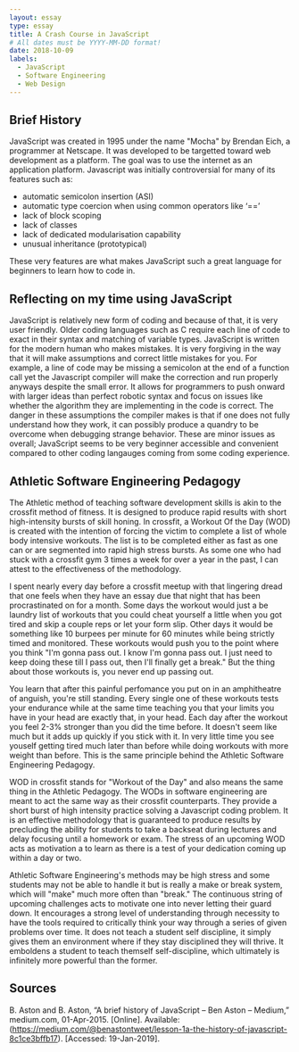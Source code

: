 ```yaml
---
layout: essay
type: essay
title: A Crash Course in JavaScript
# All dates must be YYYY-MM-DD format!
date: 2018-10-09
labels:
  - JavaScript
  - Software Engineering
  - Web Design
---
```

## Brief History
JavaScript was created in 1995 under the name "Mocha" by Brendan Eich, a programmer at Netscape. It was developed to be targetted toward web development as a platform. The goal was to use the internet as an application platform. Javascript was initially controversial for many of its features such as:

* automatic semicolon insertion (ASI)
* automatic type coercion when using common operators like ‘==’
* lack of block scoping
* lack of classes
* lack of dedicated modularisation capability
* unusual inheritance (prototypical)

These very features are what makes JavaScript such a great language for beginners to learn how to code in.


## Reflecting on my time using JavaScript
JavaScript is relatively new form of coding and because of that, it is very user friendly. Older coding languages such as C require each line of code to exact in their syntax and matching of variable types. JavaScript is written for the modern human who makes mistakes. It is very forgiving in the way that it will make assumptions and correct little mistakes for you. For example, a line of code may be missing a semicolon at the end of a function call yet the Javascript compiler will make the correction and run properly anyways despite the small error. It allows for programmers to push onward with larger ideas than perfect robotic syntax and focus on issues like whether the algorithm they are implementing in the code is correct. The danger in these assumptions the compiler makes is that if one does not fully understand how they work, it can possibly produce a quandry to be overcome when debugging strange behavior. These are minor issues as overall; JavaScript seems to be very beginner accessible and convenient compared to other coding langauges coming from some coding experience.

## Athletic Software Engineering Pedagogy
The Athletic method of teaching software development skills is akin to the crossfit method of fitness. It is designed to produce rapid results with short high-intensity bursts of skill honing. In crossfit, a Workout Of the Day (WOD) is created with the intention of forcing the victim to complete a list of whole body intensive workouts. The list is to be completed either as fast as one can or are segmented into rapid high stress bursts. As some one who had stuck with a crossfit gym 3 times a week for over a year in the past, I can attest to the effectiveness of the methodology. 

I spent nearly every day before a crossfit meetup with that lingering dread that one feels when they have an essay due that night that has been procrastinated on for a month. Some days the workout would just a be laundry list of workouts that you could cheat yourself a little when you got tired and skip a couple reps or let your form slip. Other days it would be something like 10 burpees per minute for 60 minutes while being strictly timed and monitored. These workouts would push you to the point where you think "I'm gonna pass out. I know I'm gonna pass out. I just need to keep doing these till I pass out, then I'll finally get a break." But the thing about those workouts is, you never end up passing out. 

You learn that after this painful perfomance you put on in an amphitheatre of anguish, you're still standing. Every single one of these workouts tests your endurance while at the same time teaching you that your limits you have in your head are exactly that, in your head. Each day after the workout you feel 2-3% stronger than you did the time before. It doesn't seem like much but it adds up quickly if you stick with it. In very little time you see youself getting tired much later than before while doing workouts with more weight than before. This is the same principle behind the Athletic Software Engineering Pedagogy.

WOD in crossfit stands for "Workout of the Day" and also means the same thing in the Athletic Pedagogy. The WODs in software engineering are meant to act the same way as their crossfit counterparts. They provide a short burst of high intensity practice solving a Javascript coding problem. It is an effective methodology that is guaranteed to produce results by precluding the ability for students to take a backseat during lectures and delay focusing until a homework or exam. The stress of an upcoming WOD acts as motivation a to learn as there is a test of your dedication coming up within a day or two. 

Athletic Software Engineering's methods may be high stress and some students may not be able to handle it but is really a make or break system, which will "make" much more often than "break." The continuous string of upcoming challenges acts to motivate one into never letting their guard down. It encourages a strong level of understanding through necessity to have the tools required to critically think your way through a series of given problems over time. It does not teach a student self discipline, it simply gives them an environment where if they stay disciplined they will thrive. It emboldens a student to teach themself self-discipline, which ultimately is infinitely more powerful than the former.


## Sources
B. Aston and B. Aston, “A brief history of JavaScript – Ben Aston – Medium,” medium.com, 01-Apr-2015. [Online]. Available: (https://medium.com/@benastontweet/lesson-1a-the-history-of-javascript-8c1ce3bffb17). [Accessed: 19-Jan-2019].



